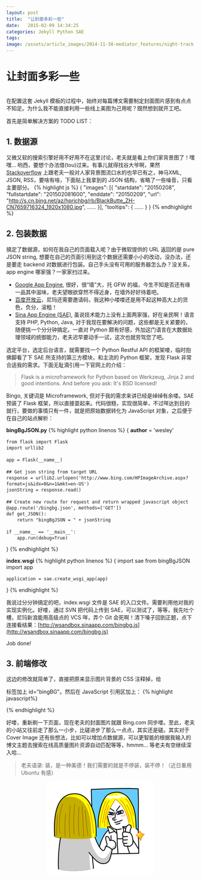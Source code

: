 ```yaml
---
layout: post
title:  "让封面多彩一些"
date:   2015-02-09 14:34:25
categories: Jekyll Python SAE
tags:
image: /assets/article_images/2014-11-30-mediator_features/night-track.JPG
---
```


# 让封面多彩一些
<br/>
在配置这套 Jekyll 模板的过程中，始终对每篇博文需要制定封面图片感到有点点不知足。为什么我不能直接利用一些线上美图为己用呢？既然想到就开工吧。


首先是简单解决方案的
TODO LIST：

## 1. 数据源
又微又软的搜索引擎好用不好用不在这里讨论，老夫就是看上你们家背景图了！嘿嘿... 哟西，要想个办法借(tou)过来。有事儿就得找谷大爷啊，果然 <a href="http://stackoverflow.com/questions/10639914/is-there-a-way-to-get-bings-photo-of-the-day" target="_blank">Stackoverflow</a> 上跟老夫一般对人家背景图流口水的也早已有之，神马XML, JSON, RSS，要啥有啥，下面贴上我拿到的 JSON 结构，省略了一些噪音，只看主要部分。
{% highlight js %}
{
    "images": [{
        "startdate": "20150208",
        "fullstartdate": "201502081600",
        "enddate": "20150209",
        "url": "http://s.cn.bing.net/az/hprichbg/rb/BlackButte_ZH-CN7659716324_1920x1080.jpg",
        ......
    }],
    "tooltips": {
        ......
    }
}
{% endhighlight %}

## 2. 包装数据
搞定了数据源，如何在我自己的页面载入呢？由于微软提供的 URL 返回的是 pure JSON string, 想要在自己的页面引用到这个数据还需要小小的改动，没办法，还是要走 backend 对数据进行包装。自己手头没有可用的服务器怎么办？没关系，app engine 哪家强？一家家扫过来。

- [Google App Engine](https://appengine.google.com/), 很好，很“墙”大，托 GFW 的福，今生不知是否还有缘一品其中滋味，老夫望眼欲穿然不得近身，在墙外好好待着吧。
- [百度开放云](http://bce.baidu.com/)，尼玛还需要邀请码，我这种小喽喽还是用不起这种高大上的货色，负分，滚粗！
- [Sina App Engine (SAE)](http://sae.sina.com.cn/), 虽说技术能力上没有上面两家强，好在亲民啊！语言支持 PHP, Python, Java, 对于我现在要解决的问题，这些都是无关紧要的，随便挑一个分分钟搞定。一直对 Python 颇有好感，外加这门语言在大数据处理领域的统御能力，老夫迟早要动手一试，这次也就劳驾您了吧。

选定平台，选定后台语言，就需要找一个 Python Restful API 的框架喽，临时抱佛脚看了下 SAE 所支持的第三方模块，和主流的 Python 框架，发现 Flask 非常合适我的需求。下面无耻滴引用一下官网上的介绍：

> Flask is a microframework for Python based on Werkzeug, Jinja 2 and good intentions. And before you ask: It's BSD licensed!

Bingo, 关键词是 Microframework, 但对于我的需求来讲已经是绰绰有余喽。SAE 预装了 Flask 框架，所以直接耍起来。代码很糙，实现很简单，不过咩达到目的就行，要做的事情只有一件，就是把原始数据转化为 JavaScript 对象，之后便于在自己的站点解析：

<strong>bingBgJSON.py</strong>
{% highlight python linenos %}
{
    __author__ = 'wesley'

    from flask import Flask
    import urllib2

    app = Flask(__name__)

    ## Get json string from target URL
    response = urllib2.urlopen('http://www.bing.com/HPImageArchive.aspx?format=js&idx=0&n=1&mkt=en-US')
    jsonString = response.read()

    ## Create new route for request and return wrapped javascript object
    @app.route('/bingbg.json', methods=['GET'])
    def get_JSON():
        return "bingBgJSON = " + jsonString

    if __name__ == '__main__':
        app.run(debug=True)
}
{% endhighlight %}

<strong>index.wsgi</strong>
{% highlight python linenos %}
{
    import sae
    from bingBgJSON import app

    application = sae.create_wsgi_app(app)
}
{% endhighlight %}


我说过分分钟搞定的吧，index.wsgi 文件是 SAE 的入口文件。需要利用他对我的实现实例化。好喽，通过 SVN 把代码上传到 SAE，可以测试了，等等，我先吐个槽，尼玛新浪能用高级点的 VCS 咩，弄个 Git 会死啊！清下嗓子回到正题，点下连接看结果：[http://wsandbox.sinaapp.com/bingbg.js](http://wsandbox.sinaapp.com/bingbg.js)

Job done!

## 3. 前端修改
这边的修改就简单了，直接把原来显示图片背景的 CSS 注释掉，给 <div> 标签加上 id="bingBG"。然后在 JavaScript 引用区加上：
{% highlight javascript%}
<script type="text/javascript" src="http://wsandbox.sinaapp.com/bingbg.js"></script>
<script>
    $(document).ready(function() {
            bingBgURL = bingBgJSON.images[0].url;
            document.getElementById('bingBG').style.backgroundImage = "url('" + bingBgURL + "')";
    });
</script>
{% endhighlight %}

好喽，重新刷一下页面，现在老夫的封面图片就跟 Bing.com 同步喽。至此，老夫的小站又往前走了那么一小步，比磋进步了那么一点点，其实还是磋。其实对于 Cover Image 还有些想法，比如可以增加点数据源，可以更智能的根据我输入的博文主题去搜索在线高质量图片资源自动匹配等等，hmmm... 等老夫有空继续深入哈...

>老夫语录:
>装，是一种美德！我们需要的就是不停装，装不停！（近日重用 Ubuntu 有感）

<img style="display: block; margin: 0 auto;" src="/assets/emoji/line/2/426@2x.png"/>